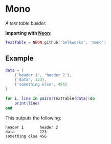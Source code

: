 
# Mono
*A text table builder.*

**Importing with [Neon](https://github.com/Belkworks/NEON)**:
```lua
TextTable = NEON:github('belkworks', 'mono')
```

## Example
```lua
data = {
    {'header 1', 'header 2'},
    {'data', 123},
    {'something else', 456}
}

for i, line in pairs(TextTable(data))do
    print(line)
end
```

This outputs the following:
```
header 1       header 2
data           123     
something else 456     
```
